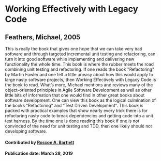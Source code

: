 # Working Effectively with Legacy Code

## Feathers, Michael, 2005

This is really the book that gives one hope that we can take very bad software
and through targeted incremental unit testing and refactoring, can turn it
into good software while implementing and delivering new functionality the
whole time. This book is where the rubber meets the road combining unit
testing and refactoring. If one reads the book "Refactoring" by Martin Fowler
and one felt a little uneasy about how this would apply to large nasty
software projects, then Working Effectively with Legacy Code is the book to
read. What’s more, Michael mentions and reviews many of the object-oriented
principles in Agile Software Development as well as other little bits of
information that one would find in other great books about software
development. One can view this book as the logical culmination of the books
"Refactoring" and "Test Driven Development". This book is packed with
practical examples that show nearly every trick there is for refactoring nasty
code to break dependencies and getting code into a unit test harness. By the
time one is done reading this book if one is not convinced of the need for
unit testing and TDD, then one likely should not developing software.

#### Contributed by [Roscoe A. Bartlett](https://github.com/bartlettroscoe)

#### Publication date:  March 28, 2019

<!---
Publish: yes
Categories: development, reliability, skills
Topics: refactoring, design, software engineering, testing, Personal productivity and sustainability
Tags: book
Level: 2
Prerequisites: defaults
Aggregate: none
--->
